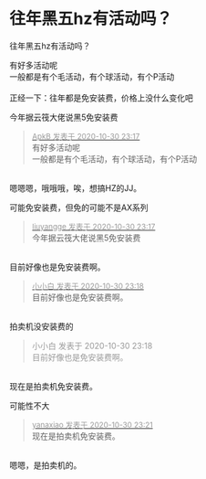 # 往年黑五hz有活动吗？


往年黑五hz有活动吗？

有好多活动呢<br />
一般都是有个毛活动，有个球活动，有个P活动<br />
<br />
正经一下：往年都是免安装费，价格上没什么变化吧

今年据云筏大佬说黑5免安装费<img src="static/image/smiley/default/lol.gif" smilieid="12" border="0" alt="" /><img src="static/image/smiley/default/lol.gif" smilieid="12" border="0" alt="" /> 

<div class="quote"><blockquote><font size="2"><a href="https://www.hostloc.com/forum.php?mod=redirect&amp;goto=findpost&amp;pid=9378729&amp;ptid=760426" target="_blank"><font color="#999999">ApkB 发表于 2020-10-30 23:17</font></a></font><br />
有好多活动呢<br />
一般都是有个毛活动，有个球活动，有个P活动</blockquote></div><br />
嗯嗯嗯，哦哦哦，唉，想搞HZ的JJ。

可能免安装费，但免的可能不是AX系列

<div class="quote"><blockquote><font size="2"><a href="https://www.hostloc.com/forum.php?mod=redirect&amp;goto=findpost&amp;pid=9378732&amp;ptid=760426" target="_blank"><font color="#999999">liuyangge 发表于 2020-10-30 23:17</font></a></font><br />
今年据云筏大佬说黑5免安装费</blockquote></div><br />
目前好像也是免安装费啊。

<div class="quote"><blockquote><font size="2"><a href="https://www.hostloc.com/forum.php?mod=redirect&amp;goto=findpost&amp;pid=9378741&amp;ptid=760426" target="_blank"><font color="#999999">小小白 发表于 2020-10-30 23:18</font></a></font><br />
目前好像也是免安装费啊。</blockquote></div><br />
拍卖机没安装费的

<div class="quote"><blockquote><font color="#999999">小小白 发表于 2020-10-30 23:18</font><br />
<font color="#999999">目前好像也是免安装费啊。</font></blockquote></div><br />
现在是拍卖机免安装费。

可能性不大

<div class="quote"><blockquote><font size="2"><a href="https://www.hostloc.com/forum.php?mod=redirect&amp;goto=findpost&amp;pid=9378764&amp;ptid=760426" target="_blank"><font color="#999999">yanaxiao 发表于 2020-10-30 23:21</font></a></font><br />
现在是拍卖机免安装费。</blockquote></div><br />
嗯嗯，是拍卖机的。
